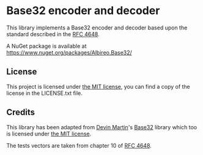 ﻿# Base32 encoder and decoder

This library implements a Base32 encoder and decoder based upon the standard described in the [RFC 4648].

A NuGet package is available at https://www.nuget.org/packages/Albireo.Base32/

## License

This project is licensed under [the MIT license], you can find a copy of the license in the LICENSE.txt file.

## Credits

This library has been adapted from [Devin Martin]'s [Base32] library which too is licensed under [the MIT license].

The tests vectors are taken from chapter 10 of [RFC 4648].

  [RFC 4648]: https://www.rfc-editor.org/info/rfc4648
  [the MIT license]: https://opensource.org/licenses/MIT
  [Devin Martin]: https://bitbucket.org/devinmartin
  [Base32]: https://bitbucket.org/devinmartin/base32
